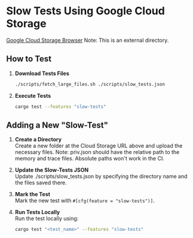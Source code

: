 # Slow Tests Using Google Cloud Storage

[Google Cloud Storage Browser](https://console.cloud.google.com/storage/browser/stwo-cairo-testing-artifacts?project=starkware-thirdparties)
Note: This is an external directory.

## How to Test

1. **Download Tests Files**  
   ```bash
   ./scripts/fetch_large_files.sh ./scripts/slow_tests.json
   ```

2. **Execute Tests**  
   ```bash
   cargo test --features "slow-tests"
   ```

## Adding a New "Slow-Test"

1. **Create a Directory**  
   Create a new folder at the Cloud Storage URL above and upload the necessary files. 
   Note: priv.json should have the relative path to the memory and trace files. Absolute paths won't work in the CI.

2. **Update the Slow-Tests JSON**  
   Update ./scripts/slow_tests.json by specifying the directory name and the files saved there.

3. **Mark the Test**  
   Mark the new test with `#[cfg(feature = "slow-tests")]`.

4. **Run Tests Locally**  
    Run the test locally using:
    ```bash
    cargo test "<test_name>" --features "slow-tests"


